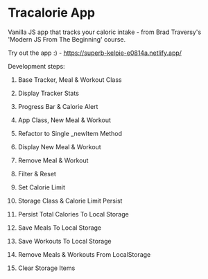 # Tracalorie App

Vanilla JS app that tracks your caloric intake - from Brad Traversy's 'Modern JS From The Beginning' course.

Try out the app :) - https://superb-kelpie-e0814a.netlify.app/

Development steps:

1. Base Tracker, Meal & Workout Class 

2. Display Tracker Stats

3. Progress Bar & Calorie Alert

4. App Class, New Meal & Workout

5. Refactor to Single _newItem Method

6. Display New Meal & Workout

7. Remove Meal & Workout

8. Filter & Reset

9. Set Calorie Limit

10. Storage Class & Calorie Limit Persist

11. Persist Total Calories To Local Storage

12. Save Meals To Local Storage

13. Save Workouts To Local Storage

14. Remove Meals & Workouts From LocalStorage

15. Clear Storage Items
